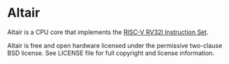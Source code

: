 # Altair

Altair is a CPU core that implements the [RISC-V RV32I Instruction Set][1].

Altair is free and open hardware licensed under the permissive two-clause BSD license.
See LICENSE file for full copyright and license information.

[1]: https://riscv.org/specifications/
